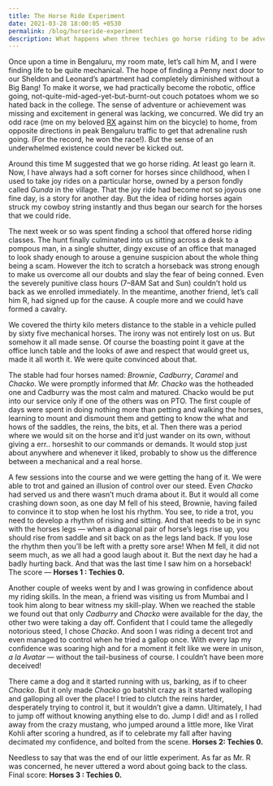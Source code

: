 ```yaml
---
title: The Horse Ride Experiment
date: 2021-03-28 18:00:05 +0530
permalink: /blog/horseride-experiment
description: What happens when three techies go horse riding to be adventurous
---
```


Once upon a time in Bengaluru, my room mate, let’s call him M, and I were finding life to be quite mechanical. The hope of finding a Penny next door to our Sheldon and Leonard’s apartment had completely diminished without a Big Bang! To make it worse, we had practically become the robotic, office going, not-quite-mid-aged-yet-but-burnt-out couch potatoes whom we so hated back in the college. The sense of adventure or achievement was missing and excitement in general was lacking, we concurred. We did try an odd race (me on my beloved [RX](https://geekay5.github.io/blog/living-the-dream) against him on the bicycle) to home, from opposite directions in peak Bengaluru traffic to get that adrenaline rush going. (For the record, he won the race!). But the sense of an underwhelmed existence could never be kicked out.

Around this time M suggested that we go horse riding. At least go learn it. Now, I have always had a soft corner for horses since childhood, when I used to take joy rides on a particular horse, owned by a person fondly called *Gunda* in the village. That the joy ride had become not so joyous one fine day, is a story for another day. But the idea of riding horses again struck my cowboy string instantly and thus began our search for the horses that we could ride.

The next week or so was spent finding a school that offered horse riding classes. The hunt finally culminated into us sitting across a desk to a pompous man, in a single shutter, dingy excuse of an office that managed to look shady enough to arouse a genuine suspicion about the whole thing being a scam. However the itch to scratch a horseback was strong enough to make us overcome all our doubts and slay the fear of being conned. Even the severely punitive class hours (7–8AM Sat and Sun) couldn’t hold us back as we enrolled immediately. In the meantime, another friend, let’s call him R, had signed up for the cause. A couple more and we could have formed a cavalry.

We covered the thirty kilo meters distance to the stable in a vehicle pulled by sixty five mechanical horses. The irony was not entirely lost on us. But somehow it all made sense. Of course the boasting point it gave at the office lunch table and the looks of awe and respect that would greet us, made it all worth it. We were quite convinced about that.

The stable had four horses named: *Brownie*, *Cadburry*, *Caramel* and *Chacko*. We were promptly informed that *Mr. Chacko* was the hotheaded one and Cadburry was the most calm and matured. Chacko would be put into our service only if one of the others was on PTO. The first couple of days were spent in doing nothing more than petting and walking the horses, learning to mount and dismount them and getting to know the what and hows of the saddles, the reins, the bits, et al. Then there was a period where we would sit on the horse and it’d just wander on its own, without giving a err.. horseshit to our commands or demands. It would stop just about anywhere and whenever it liked, probably to show us the difference between a mechanical and a real horse.

A few sessions into the course and we were getting the hang of it. We were able to trot and gained an illusion of control over our steed. Even *Chacko* had served us and there wasn’t much drama about it. But it would all come crashing down soon, as one day M fell of his steed, Brownie, having failed to convince it to stop when he lost his rhythm. You see, to ride a trot, you need to develop a rhythm of rising and sitting. And that needs to be in sync with the horses legs — when a diagonal pair of horse’s legs rise up, you should rise from saddle and sit back on as the legs land back. If you lose the rhythm then you’ll be left with a pretty sore arse! When M fell, it did not seem much, as we all had a good laugh about it. But the next day he had a badly hurting back. And that was the last time I saw him on a horseback! The score — **Horses 1 : Techies 0.**

Another couple of weeks went by and I was growing in confidence about my riding skills. In the mean, a friend was visiting us from Mumbai and I took him along to bear witness my skill-play. When we reached the stable we found out that only *Cadburry* and *Chacko* were available for the day, the other two were taking a day off. Confident that I could tame the allegedly notorious steed, I chose *Chacko*. And soon I was riding a decent trot and even managed to control when he tried a gallop once. With every lap my confidence was soaring high and for a moment it felt like we were in unison, *a la* *Avatar* — without the tail-business of course. I couldn’t have been more deceived!

There came a dog and it started running with us, barking, as if to cheer *Chacko*. But it only made *Chacko* go batshit crazy as it started walloping and galloping all over the place! I tried to clutch the reins harder, desperately trying to control it, but it wouldn’t give a damn. Ultimately, I had to jump off without knowing anything else to do. Jump I did! and as I rolled away from the crazy mustang, who jumped around a little more, like Virat Kohli after scoring a hundred, as if to celebrate my fall after having decimated my confidence, and bolted from the scene. **Horses 2: Techies 0.**

Needless to say that was the end of our little experiment. As far as Mr. R was concerned, he never uttered a word about going back to the class. Final score: **Horses 3 : Techies 0.**